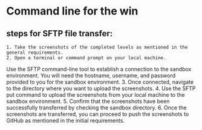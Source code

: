 # Command line for the win
## steps for SFTP file transfer:
    1. Take the screenshots of the completed levels as mentioned in the general requirements.
    2. Open a terminal or command prompt on your local machine.
Use the SFTP command-line tool to establish a connection to the sandbox environment. You will need the hostname, username, and password provided to you for the sandbox environment.
    3. Once connected, navigate to the directory where you want to upload the screenshots.
    4. Use the SFTP put command to upload the screenshots from your local machine to the sandbox environment.
    5. Confirm that the screenshots have been successfully transferred by checking the sandbox directory.
    6. Once the screenshots are transferred, you can proceed to push the screenshots to GitHub as mentioned in the initial requirements.
